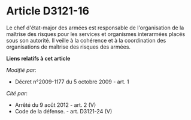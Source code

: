 # Article D3121-16

Le chef d'état-major des armées est responsable de l'organisation de la maîtrise des risques pour les services et organismes
interarmées placés sous son autorité. Il veille à la cohérence et à la coordination des organisations de maîtrise des risques
des armées.

**Liens relatifs à cet article**

_Modifié par_:

  - Décret n°2009-1177 du 5 octobre 2009 - art. 1

_Cité par_:

  - Arrêté du 9 août 2012 - art. 2 (V)
  - Code de la défense. - art. D3121-24 (V)
